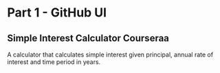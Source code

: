 # Part 1 - GitHub UI

## Simple Interest Calculator Courseraa

A calculator that calculates simple interest given principal, annual rate of interest and time period in years.
